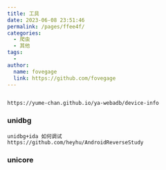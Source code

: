 ```yaml
---
title: 工具
date: 2023-06-08 23:51:46
permalink: /pages/ffee4f/
categories:
  - 爬虫
  - 其他
tags:
  - 
author: 
  name: fovegage
  link: https://github.com/fovegage
---
```

```

https://yume-chan.github.io/ya-webadb/device-info
```

### unidbg
```
unidbg+ida 如何调试
https://github.com/heyhu/AndroidReverseStudy
```

### unicore